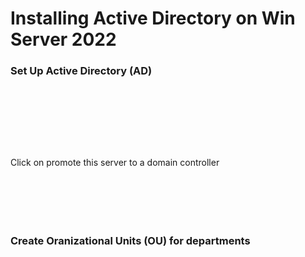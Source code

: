 # Installing Active Directory on Win Server 2022

### Set Up Active Directory (AD)

<figure><img src="../.gitbook/assets/1.png" alt=""><figcaption></figcaption></figure>

<figure><img src="../.gitbook/assets/2.png" alt=""><figcaption></figcaption></figure>

<figure><img src="../.gitbook/assets/3.png" alt=""><figcaption></figcaption></figure>

<figure><img src="../.gitbook/assets/4.png" alt=""><figcaption></figcaption></figure>

<figure><img src="../.gitbook/assets/5.png" alt=""><figcaption></figcaption></figure>

<figure><img src="../.gitbook/assets/6.png" alt=""><figcaption></figcaption></figure>

<figure><img src="../.gitbook/assets/7.png" alt=""><figcaption></figcaption></figure>

<figure><img src="../.gitbook/assets/8.png" alt=""><figcaption></figcaption></figure>

Click on promote this server to a domain controller

<figure><img src="../.gitbook/assets/9.png" alt=""><figcaption></figcaption></figure>

<figure><img src="../.gitbook/assets/10.Typepasswordfordomain-DSRM.png" alt=""><figcaption></figcaption></figure>

<figure><img src="../.gitbook/assets/11.Install.png" alt=""><figcaption></figcaption></figure>

<figure><img src="../.gitbook/assets/12.png" alt=""><figcaption></figcaption></figure>

<figure><img src="../.gitbook/assets/13.png" alt=""><figcaption></figcaption></figure>

<figure><img src="../.gitbook/assets/14.ForceRebootAfterInstall.png" alt=""><figcaption></figcaption></figure>

### Create Oranizational Units (OU) for departments

<figure><img src="../.gitbook/assets/15.UserandComputers.png" alt=""><figcaption></figcaption></figure>

<figure><img src="../.gitbook/assets/16.CreateNewOU.png" alt=""><figcaption></figcaption></figure>

<figure><img src="../.gitbook/assets/17.png" alt=""><figcaption></figcaption></figure>

<figure><img src="../.gitbook/assets/18.png" alt=""><figcaption></figcaption></figure>

<figure><img src="../.gitbook/assets/19.png" alt=""><figcaption></figcaption></figure>

<figure><img src="../.gitbook/assets/20.png" alt=""><figcaption></figcaption></figure>

<figure><img src="../.gitbook/assets/21.CreateSubOU.png" alt=""><figcaption></figcaption></figure>

<figure><img src="../.gitbook/assets/22.CreateGroupForUsers.png" alt=""><figcaption></figcaption></figure>

<figure><img src="../.gitbook/assets/23.png" alt=""><figcaption></figcaption></figure>

<figure><img src="../.gitbook/assets/24.CreateAnotherGroup.png" alt=""><figcaption></figcaption></figure>

<figure><img src="../.gitbook/assets/25.CreateUserUnderUsersOU.png" alt=""><figcaption></figcaption></figure>

<figure><img src="../.gitbook/assets/26.png" alt=""><figcaption></figcaption></figure>

<figure><img src="../.gitbook/assets/27.png" alt=""><figcaption></figcaption></figure>

<figure><img src="../.gitbook/assets/28.png" alt=""><figcaption></figcaption></figure>
